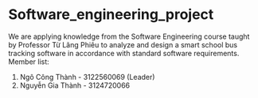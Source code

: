 # Software_engineering_project
We are applying knowledge from the Software Engineering course taught by Professor Từ Lãng Phiêu to analyze and design a smart school bus tracking software in accordance with standard software requirements.
Member list:
1. Ngô Công Thành - 3122560069 (Leader)
2. Nguyễn Gia Thành - 3124720066

